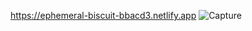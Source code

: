 https://ephemeral-biscuit-bbacd3.netlify.app
![Capture](https://user-images.githubusercontent.com/98216725/191108714-4db4019e-5800-4724-8d09-878b0d586b03.PNG)


